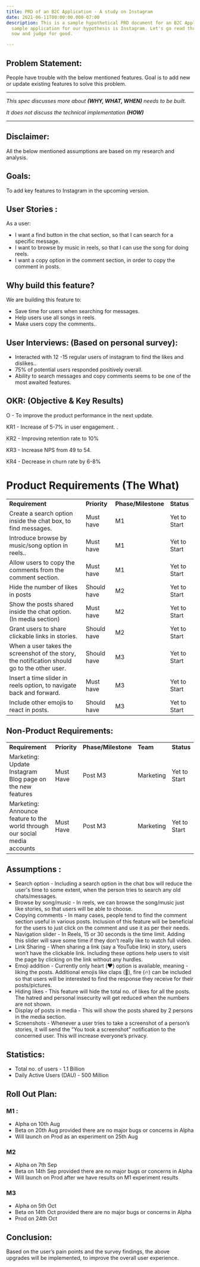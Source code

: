 ```yaml
---
title: PRD of an B2C Application - A study on Instagram
date: 2021-06-11T00:00:00.000-07:00
description: This is a sample hypothetical PRD document for an B2C Application. The
  sample application for our hypothesis is Instagram. Let's go read through the doc
  now and judge for good.

---
```

## Problem Statement:

People have trouble with the below mentioned features. Goal is to add new or update existing features to solve this problem.

---

_This spec discusses more about **(WHY, WHAT, WHEN)** needs to be built._

_It does not discuss the technical implementation **(HOW)**_

---

## Disclaimer:

All the below mentioned assumptions are based on my research and analysis.


## Goals:

To add key features to Instagram in the upcoming version.


## User Stories :

As a user:



*   I want a find button in the chat section, so that I can search for a specific message.
*   I want to browse by music in reels, so that I can use the song for doing reels. 
*   I want a copy option in the comment section, in order to copy the comment in posts.


## Why build this feature?

We are building this feature to:

*   Save time for users when searching for messages.
*   Help users use all songs in reels.
*   Make users copy the comments..

## User Interviews: (Based on personal survey):

*   Interacted with 12 -15 regular users of instagram to find the likes and dislikes..
*   75% of potential users responded positively overall. 
*   Ability to search messages and copy comments seems to be one of the most awaited features.


## OKR: (Objective & Key Results)

O - To improve the product performance in the next update.

KR1 - Increase of 5-7% in user engagement. .

KR2 - Improving retention rate to 10%

KR3 - Increase NPS from 49 to 54. 

KR4 - Decrease in churn rate by 6-8%


# Product Requirements (The What)

<table>
  <tr>
   <td><strong>Requirement</strong>
   </td>
   <td><strong>Priority</strong>
   </td>
   <td><strong>Phase/Milestone</strong>
   </td>
   <td><strong>Status</strong>
   </td>
  </tr>
  <tr>
   <td>Create a search option inside the chat box, to find messages.
   </td>
   <td>Must have
   </td>
   <td>M1
   </td>
   <td>Yet to Start
   </td>
  </tr>
  <tr>
   <td>Introduce browse by music/song option in reels..
   </td>
   <td>Must have
   </td>
   <td>M1
   </td>
   <td>Yet to Start
   </td>
  </tr>
  <tr>
   <td>Allow users to copy the comments from the comment section.
   </td>
   <td>Must have
   </td>
   <td>M1
   </td>
   <td>Yet to Start
   </td>
  </tr>
  <tr>
   <td>Hide the number of likes in posts
   </td>
   <td>Should have
   </td>
   <td>M2
   </td>
   <td>Yet to Start
   </td>
  </tr>
  <tr>
   <td>Show the posts shared inside the chat option. (In media section)
   </td>
   <td>Must have
   </td>
   <td>M2
   </td>
   <td>Yet to Start
   </td>
  </tr>
  <tr>
   <td>Grant users to share clickable links in stories. 
   </td>
   <td>Should have
   </td>
   <td>M2
   </td>
   <td>Yet to Start
   </td>
  </tr>
  <tr>
   <td>When a user takes the screenshot of the story, the notification should go to the other user.
   </td>
   <td>Should have
   </td>
   <td>M3
   </td>
   <td>Yet to Start
   </td>
  </tr>
  <tr>
   <td>Insert a time slider in reels option, to navigate back and forward.
   </td>
   <td>Must have
   </td>
   <td>M3
   </td>
   <td>Yet to Start
   </td>
  </tr>
  <tr>
   <td>Include other emojis to react in posts. 
   </td>
   <td>Should have
   </td>
   <td>M3
   </td>
   <td>Yet to Start
   </td>
  </tr>
</table>


## Non-Product Requirements:

<table>
  <tr>
   <td><strong>Requirement</strong>
   </td>
   <td><strong>Priority</strong>
   </td>
   <td><strong>Phase/Milestone</strong>
   </td>
   <td><strong>Team</strong>
   </td>
   <td><strong>Status</strong>
   </td>
  </tr>
  <tr>
   <td>Marketing: Update Instagram Blog page on the new features
   </td>
   <td>Must Have
   </td>
   <td>Post M3
   </td>
   <td>Marketing
   </td>
   <td>Yet to Start
   </td>
  </tr>
  <tr>
   <td>Marketing: Announce feature to the world through our social media accounts
   </td>
   <td>Must Have
   </td>
   <td>Post M3
   </td>
   <td>Marketing
   </td>
   <td>Yet to Start
   </td>
  </tr>
</table>



## Assumptions :

*   Search option - Including a search option in the chat box will reduce the user's time to some extent, when the person tries to search any old chats/messages.
*   Browse by song/music - In reels, we can browse the song/music just like stories, so that users will be able to choose.
*   Copying comments - In many cases, people tend to find the comment section useful in various posts. Inclusion of this feature will be beneficial for the users to just click on the comment and use it as per their needs.
*   Navigation slider - In Reels, 15 or 30 seconds is the time limit. Adding this slider will save some time if they don’t really like to watch full video.
*   Link Sharing - When sharing a link (say a YouTube link) in story, users won’t have the clickable link. Including these options help users to visit the page by clicking on the link without any hurdles.
*   Emoji addition - Currently only heart (❤️) option is available, meaning - liking the posts. Additional emojis like claps (👏), fire (🔥) can be included so that users will be interested to find the response they receive for their posts/pictures.
*   Hiding likes - This feature will hide the total no. of likes for all the posts. The hatred and personal insecurity will get reduced when the numbers are not shown.
*   Display of posts in media - This will show the posts shared by 2 persons in the media section.
*   Screenshots - Whenever a user tries to take a screenshot of a person’s stories, it will send the “You took a screenshot” notification to the concerned user. This will increase everyone’s privacy.

## Statistics:

*   Total no. of users - 1.1 Billion
*   Daily Active Users (DAU) - 500 Million

## Roll Out Plan:

### M1 :

*   Alpha on 10th Aug
*   Beta on 20th Aug provided there are no major bugs or concerns in Alpha
*   Will launch on Prod as an experiment on 25th Aug

### M2

*   Alpha on 7th Sep
*   Beta on 14th Sep provided there are no major bugs or concerns in Alpha
*   Will launch on Prod after we have results on M1 experiment results

### M3

*   Alpha on 5th Oct
*   Beta on 14th Oct provided there are no major bugs or concerns in Alpha
*   Prod on 24th Oct

## Conclusion:

Based on the user’s pain points and the survey findings, the above upgrades will be implemented, to improve the overall user experience.
